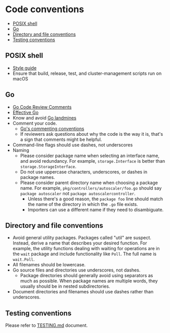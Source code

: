 # Code conventions

- [POSIX shell](#posix-shell)
- [Go](#go)
- [Directory and file conventions](#directory-and-file-conventions)
- [Testing conventions](#testing-conventions)

## POSIX shell

- [Style guide](https://google.github.io/styleguide/shell.xml)
- Ensure that build, release, test, and cluster-management scripts run on macOS

## Go

- [Go Code Review Comments](https://github.com/golang/go/wiki/CodeReviewComments)
- [Effective Go](https://golang.org/doc/effective_go.html)
- Know and avoid [Go landmines](https://gist.github.com/lavalamp/4bd23295a9f32706a48f)
- Comment your code.
  - [Go's commenting conventions](http://blog.golang.org/godoc-documenting-go-code)
  - If reviewers ask questions about why the code is the way it is, that's a sign that comments might be helpful.
- Command-line flags should use dashes, not underscores
- Naming
  - Please consider package name when selecting an interface name, and avoid redundancy. For example, `storage.Interface` is better than `storage.StorageInterface`.
  - Do not use uppercase characters, underscores, or dashes in package names.
  - Please consider parent directory name when choosing a package name. For example, `pkg/controllers/autoscaler/foo.go` should say `package autoscaler` not `package autoscalercontroller`.
    - Unless there's a good reason, the `package foo` line should match the name of the directory in which the `.go` file exists.
    - Importers can use a different name if they need to disambiguate.

## Directory and file conventions

- Avoid general utility packages. Packages called "util" are suspect. Instead, derive a name that describes your desired function. For example, the utility functions dealing with waiting for operations are in the `wait` package and include functionality like `Poll`. The full name is `wait.Poll`.
- All filenames should be lowercase.
- Go source files and directories use underscores, not dashes.
  - Package directories should generally avoid using separators as much as possible. When package names are multiple words, they usually should be in nested subdirectories.
- Document directories and filenames should use dashes rather than underscores.

## Testing conventions

Please refer to [TESTING.md](../../tests/TESTING.md) document.
